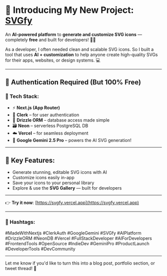 # 🚀 Introducing My New Project: [SVGfy](https://svgfy.vercel.app)

An **AI-powered platform** to **generate and customize SVG icons** — completely **free** and built for developers! 🎨✨

As a developer, I often needed clean and scalable SVG icons. So I built a tool that uses **AI + customization** to help anyone create high-quality SVGs for their apps, websites, or design systems. 💻

---

## 🔐 Authentication Required (But 100% Free)

### 🧰 Tech Stack:
- ⚡ **Next.js (App Router)**
- 🔐 **Clerk** – for user authentication
- 🧠 **Drizzle ORM** – database access made simple
- 🗃️ **Neon** – serverless PostgreSQL DB
- ☁️ **Vercel** – for seamless deployment
- 🤖 **Google Gemini 2.5 Pro** – powers the AI SVG generation!

---

## 🎯 Key Features:
- Generate stunning, editable SVG icons with AI
- Customize icons easily in-app
- Save your icons to your personal library
- Explore & use the **SVG Gallery** — built for developers

---

👉 **Try it now**: [https://svgfy.vercel.app](https://svgfy.vercel.app)

---

### 📌 Hashtags:
#MadeWithNextjs #ClerkAuth #GoogleGemini #SVGfy #AIPlatform
#DrizzleORM #NeonDB #Vercel #FullStackDeveloper #AIForDevelopers
#FrontendTools #OpenSource #IndieDev #GeminiPro #ProductLaunch
#DeveloperTools #DevCommunity


---

Let me know if you'd like to turn this into a blog post, portfolio section, or tweet thread! 🚀
